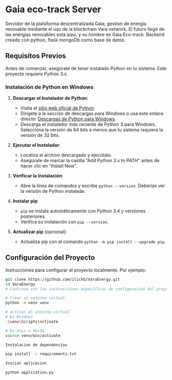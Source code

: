 # Gaia eco-track Server

Servidor de la plataforma descentralizada Gaia, gestion de energia renovable mediante el uso de la blockchain Vara network.
El futuro llegó de las energias renovables esta aqui, y su nombre es Gaia Eco-track.
Backend creado con python, flask mongoDb como base de datos.

## Requisitos Previos

Antes de comenzar, asegúrate de tener instalado Python en tu sistema. Este proyecto requiere Python 3.x.

### Instalación de Python en Windows

1. **Descargar el Instalador de Python**:
   - Visita el [sitio web oficial de Python](https://www.python.org/).
   - Dirígete a la sección de descargas para Windows o usa este enlace directo: [Descargas de Python para Windows](https://www.python.org/downloads/windows/).
   - Descarga el instalador más reciente de Python 3 para Windows. Selecciona la versión de 64 bits a menos que tu sistema requiera la versión de 32 bits.

2. **Ejecutar el Instalador**:
   - Localiza el archivo descargado y ejecútalo.
   - Asegúrate de marcar la casilla "Add Python 3.x to PATH" antes de hacer clic en "Install Now".

3. **Verificar la Instalación**:
   - Abre la línea de comandos y escribe `python --version`. Deberías ver la versión de Python instalada.

4. **Instalar pip**:
   - `pip` se instala automáticamente con Python 3.4 y versiones posteriores.
   - Verifica su instalación con `pip --version`.

5. **Actualizar pip** (opcional):
   - Actualiza pip con el comando `python -m pip install --upgrade pip`.

## Configuración del Proyecto

Instrucciones para configurar el proyecto localmente. Por ejemplo:

```bash
git clone https://github.com/ilichb/VaraEnergy.git
cd VaraEnergy
# Continúa con las instrucciones específicas de configuración del proyecto

# Crear un entorno virtual
python -m venv venv

# Activar el entorno virtual
# En Windows
.\venv\Scripts\activate

# En Unix o MacOS
source venv/bin/activate

Instalacion de dependencias

pip install -r requirements.txt

Iniciar aplicacion

python application.py
